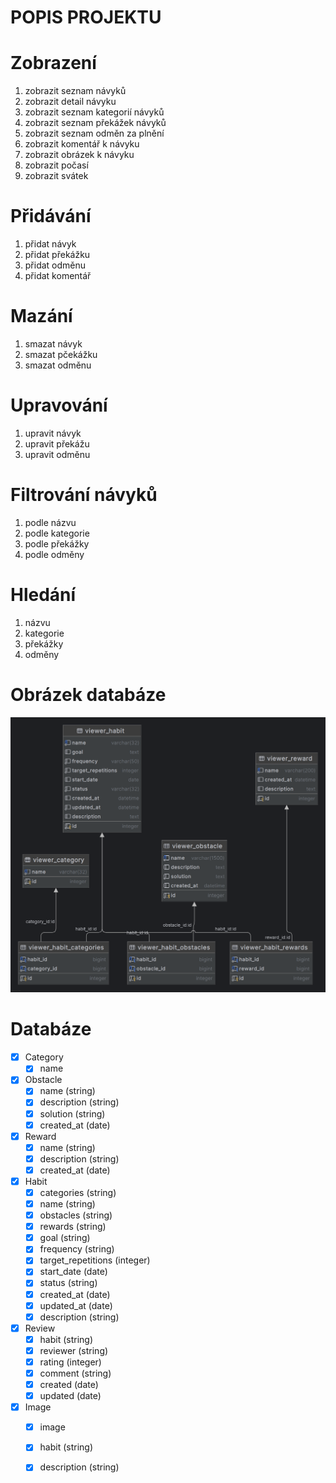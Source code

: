 # POPIS PROJEKTU 

# Zobrazení
1. zobrazit seznam návyků
2. zobrazit detail návyku
3. zobrazit seznam kategorií návyků
4. zobrazit seznam překážek návyků
5. zobrazit seznam odměn za plnění
6. zobrazit komentář k návyku
7. zobrazit obrázek k návyku
8. zobrazit počasí
9. zobrazit svátek


# Přidávání
1. přidat návyk
2. přidat překážku
3. přidat odměnu
4. přidat komentář

# Mazání
1. smazat návyk
2. smazat pčekážku
3. smazat odměnu

# Upravování
1. upravit návyk
2. upravit překážu
3. upravit odměnu

# Filtrování návyků
1. podle názvu
2. podle kategorie
3. podle překážky
4. podle odměny

# Hledání
1. názvu
2. kategorie
3. překážky
4. odměny

# Obrázek databáze
![ER diagram](./files/ER_v1.png)

# Databáze
- [x] Category
  - [x] name

- [x] Obstacle
  - [x] name (string)
  - [x] description (string)
  - [x] solution (string)
  - [x] created_at (date)

- [x] Reward
  - [x] name (string)
  - [x] description (string)
  - [x] created_at (date)

- [x] Habit 
  - [x] categories (string)
  - [x] name (string)
  - [x] obstacles (string)
  - [x] rewards (string)
  - [x] goal (string)
  - [x] frequency (string)
  - [x] target_repetitions (integer)
  - [x] start_date (date)
  - [x] status (string)
  - [x] created_at (date)
  - [x] updated_at (date)
  - [x] description (string)
  
- [x] Review
  - [x] habit (string)
  - [x] reviewer (string)
  - [x] rating (integer)
  - [x] comment (string)
  - [x] created (date)
  - [x] updated (date)
  
- [x] Image
  - [x] image
  - [x] habit (string)
  - [x] description (string)



  

